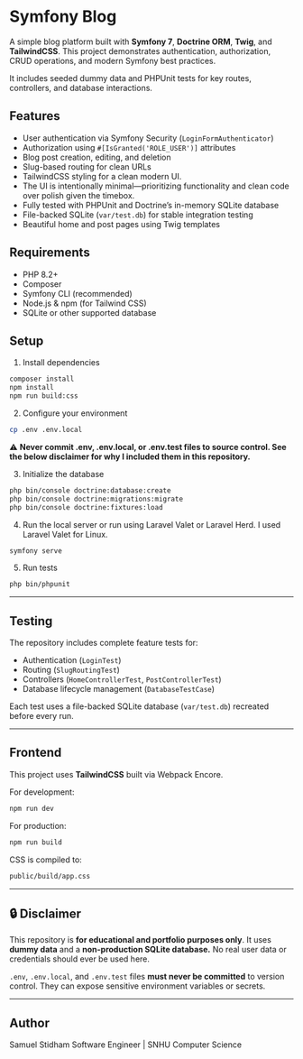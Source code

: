 # Symfony Blog

A simple blog platform built with **Symfony 7**, **Doctrine ORM**, **Twig**, and **TailwindCSS**.
This project demonstrates authentication, authorization, CRUD operations, and modern Symfony best practices.

It includes seeded dummy data and PHPUnit tests for key routes, controllers, and database interactions.

## Features

-   User authentication via Symfony Security (`LoginFormAuthenticator`)
-   Authorization using `#[IsGranted('ROLE_USER')]` attributes
-   Blog post creation, editing, and deletion
-   Slug-based routing for clean URLs
-   TailwindCSS styling for a clean modern UI.
-   The UI is intentionally minimal—prioritizing functionality and clean code over polish given the timebox.
-   Fully tested with PHPUnit and Doctrine’s in-memory SQLite database
-   File-backed SQLite (`var/test.db`) for stable integration testing
-   Beautiful home and post pages using Twig templates

## Requirements

-   PHP 8.2+
-   Composer
-   Symfony CLI (recommended)
-   Node.js & npm (for Tailwind CSS)
-   SQLite or other supported database

## Setup

1. Install dependencies

```bash
composer install
npm install
npm run build:css
```

2. Configure your environment

```bash
cp .env .env.local
```

⚠️ **Never commit .env, .env.local, or .env.test files to source control. See the below disclaimer for why I included them in this repository.**

3. Initialize the database

```bash
php bin/console doctrine:database:create
php bin/console doctrine:migrations:migrate
php bin/console doctrine:fixtures:load
```

4. Run the local server or run using Laravel Valet or Laravel Herd. I used Laravel Valet for Linux.

```bash
symfony serve

```

5. Run tests

```bash
php bin/phpunit
```

---

## Testing

The repository includes complete feature tests for:

-   Authentication (`LoginTest`)
-   Routing (`SlugRoutingTest`)
-   Controllers (`HomeControllerTest`, `PostControllerTest`)
-   Database lifecycle management (`DatabaseTestCase`)

Each test uses a file-backed SQLite database (`var/test.db`) recreated before every run.

---

## Frontend

This project uses **TailwindCSS** built via Webpack Encore.

For development:

```bash
npm run dev
```

For production:

```bash
npm run build
```

CSS is compiled to:

```bash
public/build/app.css
```

---

## 🔒 Disclaimer

This repository is **for educational and portfolio purposes only**.
It uses **dummy data** and a **non-production SQLite database.**
No real user data or credentials should ever be used here.

`.env`, `.env.local`, and `.env.test` files **must never be committed** to version control.
They can expose sensitive environment variables or secrets.

---

## Author

Samuel Stidham
Software Engineer | SNHU Computer Science
